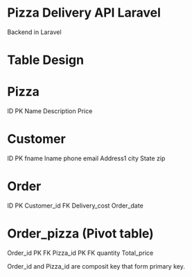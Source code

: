 # Pizza Delivery API Laravel
 Backend in Laravel
 
 # Table Design
 
 # Pizza
ID PK
Name
Description
Price

# Customer
ID PK
fname
lname
phone
email
Address1
city
State
zip

# Order
ID PK
Customer_id   FK
Delivery_cost
Order_date

# Order_pizza  (Pivot table)
Order_id  PK   FK
Pizza_id  PK   FK
quantity
Total_price

Order_id and Pizza_id are composit key that form primary key.



